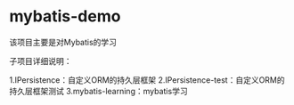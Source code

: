 # mybatis-demo

该项目主要是对Mybatis的学习

子项目详细说明：

1.IPersistence：自定义ORM的持久层框架
2.IPersistence-test：自定义ORM的持久层框架测试
3.mybatis-learning：mybatis学习
